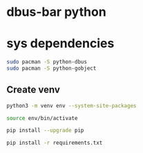 # dbus-bar python

# sys dependencies
```sh
sudo pacman -S python-dbus  
sudo pacman -S python-gobject  
```

## Create venv
```sh
python3 -m venv env --system-site-packages

source env/bin/activate

pip install --upgrade pip

pip install -r requirements.txt
```
